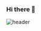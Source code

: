 ### Hi there 👋
![header](https://capsule-render.vercel.app/api?type=waving&color=gradient&reversal=true&height=200&section=header&text=hminn's%20Github🌱&fontSize=50&fontAlign=75&fontAlignY=30)
<!--
**hminn/hminn** is a ✨ _special_ ✨ repository because its `README.md` (this file) appears on your GitHub profile.

Here are some ideas to get you started:

- 🔭 I’m currently working on ...
- 🌱 I’m currently learning ...
- 👯 I’m looking to collaborate on ...
- 🤔 I’m looking for help with ...
- 💬 Ask me about ...
- 📫 How to reach me: ...
- 😄 Pronouns: ...
- ⚡ Fun fact: ...

-->
